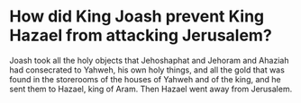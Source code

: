 # How did King Joash prevent King Hazael from attacking Jerusalem?

Joash took all the holy objects that Jehoshaphat and Jehoram and Ahaziah had consecrated to Yahweh, his own holy things, and all the gold that was found in the storerooms of the houses of Yahweh and of the king, and he sent them to Hazael, king of Aram. Then Hazael went away from Jerusalem.
